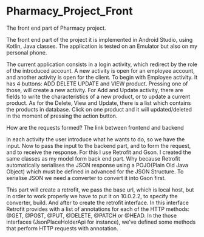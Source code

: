# Pharmacy_Project_Front
The front end part of Pharmacy project.

The front end part of the project it is implemented in Android Studio, using Kotlin, Java classes. The application is tested on an Emulator but also on my personal phone.

The current application consists in a login activity, which redirect by the role of the introduced account. A new activity is open for an employee account,
and another activity is open for the client.
To begin with Employee activity. It has 4 buttons: ADD DELETE UPDATE and VIEW product. Pressing one of those, will create a new activity. For Add and Update activity, 
there are fields to write the characteristics of a new product, or to update a current product. As for the Delete, View and Update, there is a list which contains the 
products in database. Click on one product and it will updated/deleted in the moment of pressing the action button.

How are the requests formed? The link between frontend and backend

In each activity the user introduce what he wants to do, so we have the input. Now to pass the input to the backend part, and to form the request, 
and to receive the response. For this I use Retrofit and Gson. 
I created the same classes as my model form back end part. Why because Retrofit automatically serialises the JSON response using a POJO(Plain Old Java Object) 
which must be defined in advanced for the JSON Structure. To serialise JSON we need a converter to convert it into Gson first.

This part will create a retrofit, we pass the base url, which is local host, but in order to work properly we have to put it on 10.0.2.2, to specify the converter, build.
And after to create the retrofit interface. In this interface Retrofit provides with a list 
of annotations for each of the HTTP methods: @GET, @POST, @PUT, @DELETE, @PATCH or @HEAD. In the those interfaces (JsonPlaceHolderApi for instance), we’ve defined some methods 
that perform HTTP requests with annotation. 





